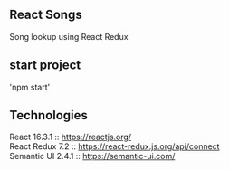 ## React Songs
Song lookup using React Redux

## start project
'npm start'


## Technologies
React 16.3.1 :: https://reactjs.org/ <br />
React Redux 7.2 :: https://react-redux.js.org/api/connect <br />
Semantic UI 2.4.1 :: https://semantic-ui.com/
